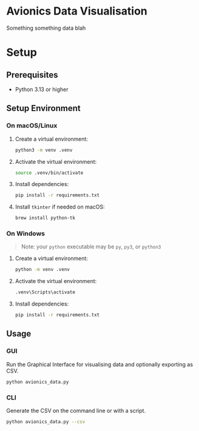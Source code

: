 # Avionics Data Visualisation

Something something data blah

# Setup

## Prerequisites
- Python 3.13 or higher

## Setup Environment

### On macOS/Linux
1. Create a virtual environment:
	```bash
	python3 -m venv .venv
	```
2. Activate the virtual environment:
	```bash
	source .venv/bin/activate
	```
3. Install dependencies:
	```bash
	pip install -r requirements.txt
	```
4. Install `tkinter` if needed on macOS:
	```bash
	brew install python-tk
	```

### On Windows
> Note: your `python` executable may be `py`, `py3`, or `python3`
1. Create a virtual environment:
	```cmd
	python -m venv .venv
	```
2. Activate the virtual environment:
	```cmd
	.venv\Scripts\activate
	```
3. Install dependencies:
	```cmd
	pip install -r requirements.txt
	```

## Usage

### GUI
Run the Graphical Interface for visualising data and optionally exporting as CSV.
```bash
python avionics_data.py
```

### CLI
Generate the CSV on the command line or with a script.
```bash
python avionics_data.py --csv
```
